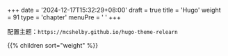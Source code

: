+++
date = '2024-12-17T15:32:29+08:00'
draft = true
title = 'Hugo'
weight = 91
type = 'chapter'
menuPre = '<i class="fa-solid fa-globe"></i> '
+++

配置主题：`https://mcshelby.github.io/hugo-theme-relearn`

{{% children sort="weight" %}}